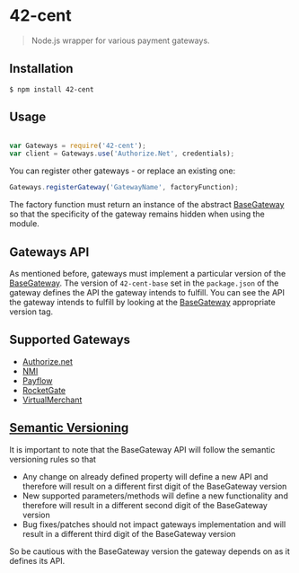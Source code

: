 42-cent
=======

> Node.js wrapper for various payment gateways. 

## Installation

    $ npm install 42-cent

## Usage

```Javascript

var Gateways = require('42-cent');
var client = Gateways.use('Authorize.Net', credentials);
```

You can register other gateways - or replace an existing one:

```Javascript
Gateways.registerGateway('GatewayName', factoryFunction);
```
 
The factory function must return an instance of the abstract [BaseGateway](https://github.com/continuous-software/42-cent-base) so that the specificity of the gateway remains hidden when using the module.

## Gateways API

As mentioned before, gateways must implement a particular version of the [BaseGateway](https://github.com/continuous-software/42-cent-base). The version of `42-cent-base` set in the `package.json` of the gateway defines the API the gateway intends to fulfill.
You can see the API the gateway intends to fulfill by looking at the [BaseGateway](https://github.com/continuous-software/42-cent-base) appropriate version tag.

## Supported Gateways

* [Authorize.net](https://github.com/continuous-software/node-authorize-net)
* [NMI](https://github.com/continuous-software/node-nmi)
* [Payflow](https://github.com/continuous-software/node-payflow)
* [RocketGate](https://github.com/continuous-software/node-rocketgate)
* [VirtualMerchant](https://github.com/continuous-software/node-virtualmerchant)

## [Semantic Versioning](http://semver.org/)
  
It is important to note that the BaseGateway API will follow the semantic versioning rules so that 

* Any change on already defined property will define a new API and therefore will result on a different first digit of the BaseGateway version
* New supported parameters/methods will define a new functionality and therefore will result in a different second digit of the BaseGateway version
* Bug fixes/patches should not impact gateways implementation and will result in a different third digit of the BaseGateway version

So be cautious with the BaseGateway version the gateway depends on as it defines its API.
